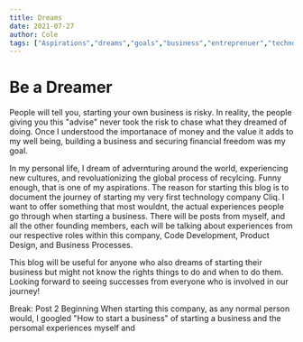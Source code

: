 ```yaml
---
title: Dreams
date: 2021-07-27
author: Cole
tags: ["Aspirations","dreams","goals","business","entreprenuer","technology"]
---
```


# Be a Dreamer

People will tell you, starting your own business is risky. In reality, the people giving you this "advise" never took the risk to chase what they dreamed of doing. Once I understood the importanace of money and the value it adds to my well being, building a business and securing financial freedom was my goal.

In my personal life, I dream of advernturing around the world, experiencing new cultures, and revoluationizing the global process of recylcing. Funny enough, that is one of my aspirations. The reason for starting this blog is to document the journey of starting my very first technology company Cliq.  I want to offer something that most wouldnt, the actual experiences people go through when starting a business. There will be posts from myself, and all the other founding members, each will be talking about experiences from our respective roles within this company, Code Development, Product Design, and Business Processes. 

This blog will be useful for anyone who also dreams of starting their business but might not know the rights things to do and when to do them. Looking forward to seeing successes from everyone who is involved in our journey! 


Break: Post 2 Beginning
When starting this company, as any normal person would, I googled "How to start a business" of starting a business and the persomal experiences myself and
